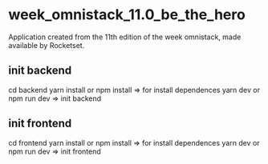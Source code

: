 # week_omnistack_11.0_be_the_hero
Application created from the 11th edition of the week omnistack, made available by Rocketset.


## init backend

cd backend
yarn install or npm install => for install dependences
yarn dev or npm run dev => init backend


## init frontend

cd frontend
yarn install or npm install => for install dependences
yarn dev or npm run dev => init frontend

